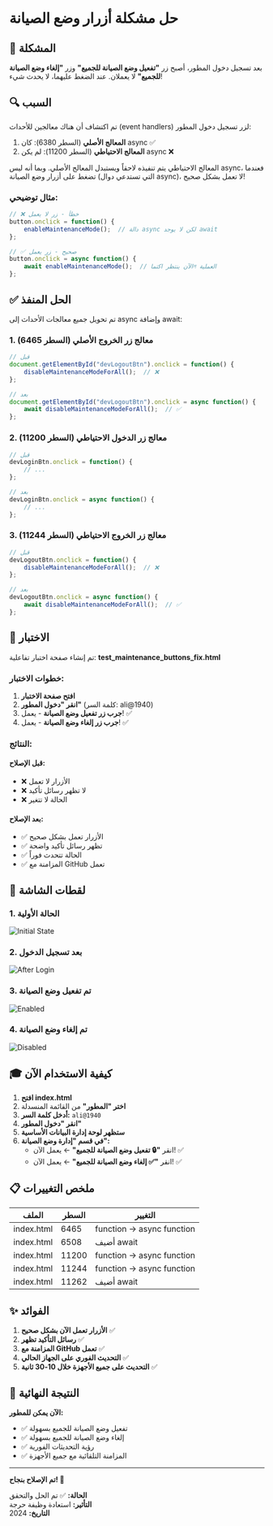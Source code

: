 # حل مشكلة أزرار وضع الصيانة

## 🎯 المشكلة
بعد تسجيل دخول المطور، أصبح زر **"تفعيل وضع الصيانة للجميع"** وزر **"إلغاء وضع الصيانة للجميع"** لا يعملان. عند الضغط عليهما، لا يحدث شيء!

## 🔍 السبب
تم اكتشاف أن هناك معالجين للأحداث (event handlers) لزر تسجيل دخول المطور:

1. **المعالج الأصلي** (السطر 6380): كان async ✅
2. **المعالج الاحتياطي** (السطر 11200): لم يكن async ❌

المعالج الاحتياطي يتم تنفيذه لاحقاً ويستبدل المعالج الأصلي. وبما أنه ليس async، فعندما تضغط على أزرار وضع الصيانة (التي تستدعي دوال async)، لا تعمل بشكل صحيح!

### مثال توضيحي:

```javascript
// ❌ خطأ - زر لا يعمل
button.onclick = function() {
    enableMaintenanceMode();  // دالة async لكن لا يوجد await
};

// ✅ صحيح - زر يعمل
button.onclick = async function() {
    await enableMaintenanceMode();  // الآن ينتظر اكتماল العملية
};
```

## ✅ الحل المنفذ

تم تحويل جميع معالجات الأحداث إلى async وإضافة await:

### 1. معالج زر الخروج الأصلي (السطر 6465)
```javascript
// قبل
document.getElementById("devLogoutBtn").onclick = function() {
    disableMaintenanceModeForAll();  // ❌
};

// بعد
document.getElementById("devLogoutBtn").onclick = async function() {
    await disableMaintenanceModeForAll();  // ✅
};
```

### 2. معالج زر الدخول الاحتياطي (السطر 11200)
```javascript
// قبل
devLoginBtn.onclick = function() {
    // ...
};

// بعد
devLoginBtn.onclick = async function() {
    // ...
};
```

### 3. معالج زر الخروج الاحتياطي (السطر 11244)
```javascript
// قبل
devLogoutBtn.onclick = function() {
    disableMaintenanceModeForAll();  // ❌
};

// بعد
devLogoutBtn.onclick = async function() {
    await disableMaintenanceModeForAll();  // ✅
};
```

## 🧪 الاختبار

تم إنشاء صفحة اختبار تفاعلية: **test_maintenance_buttons_fix.html**

### خطوات الاختبار:

1. **افتح صفحة الاختبار**
2. **انقر "دخول المطور"** (كلمة السر: ali@1940)
3. **جرب زر تفعيل وضع الصيانة** - يعمل! ✅
4. **جرب زر إلغاء وضع الصيانة** - يعمل! ✅

### النتائج:

#### قبل الإصلاح:
- ❌ الأزرار لا تعمل
- ❌ لا تظهر رسائل تأكيد
- ❌ الحالة لا تتغير

#### بعد الإصلاح:
- ✅ الأزرار تعمل بشكل صحيح
- ✅ تظهر رسائل تأكيد واضحة
- ✅ الحالة تتحدث فوراً
- ✅ المزامنة مع GitHub تعمل

## 📸 لقطات الشاشة

### 1. الحالة الأولية
![Initial State](https://github.com/user-attachments/assets/f0081182-8db5-466d-a587-d1896168591e)

### 2. بعد تسجيل الدخول
![After Login](https://github.com/user-attachments/assets/c3caaf68-4db6-4595-8ca2-8568f0850dce)

### 3. تم تفعيل وضع الصيانة
![Enabled](https://github.com/user-attachments/assets/d68b6b9c-272a-408c-959d-3ceef697789c)

### 4. تم إلغاء وضع الصيانة
![Disabled](https://github.com/user-attachments/assets/6eaad43f-1376-44be-beee-95009da3f216)

## 🎓 كيفية الاستخدام الآن

1. **افتح index.html**
2. **اختر "المطور"** من القائمة المنسدلة
3. **أدخل كلمة السر:** `ali@1940`
4. **انقر "دخول المطور"**
5. **ستظهر لوحة إدارة البيانات الأساسية**
6. **في قسم "إدارة وضع الصيانة":**
   - انقر **"🔒 تفعيل وضع الصيانة للجميع"** ← يعمل الآن! ✅
   - انقر **"✅ إلغاء وضع الصيانة للجميع"** ← يعمل الآن! ✅

## 📋 ملخص التغييرات

| الملف | السطر | التغيير |
|------|-------|---------|
| index.html | 6465 | function → async function |
| index.html | 6508 | أضيف await |
| index.html | 11200 | function → async function |
| index.html | 11244 | function → async function |
| index.html | 11262 | أضيف await |

## ✨ الفوائد

1. **الأزرار تعمل الآن بشكل صحيح** ✅
2. **رسائل التأكيد تظهر** ✅
3. **المزامنة مع GitHub تعمل** ✅
4. **التحديث الفوري على الجهاز الحالي** ✅
5. **التحديث على جميع الأجهزة خلال 10-30 ثانية** ✅

## 🎉 النتيجة النهائية

**الآن يمكن للمطور:**
- ✅ تفعيل وضع الصيانة للجميع بسهولة
- ✅ إلغاء وضع الصيانة للجميع بسهولة
- ✅ رؤية التحديثات الفورية
- ✅ المزامنة التلقائية مع جميع الأجهزة

---

**تم الإصلاح بنجاح! 🎊**

**الحالة:** ✅ تم الحل والتحقق  
**التأثير:** استعادة وظيفة حرجة  
**التاريخ:** 2024
